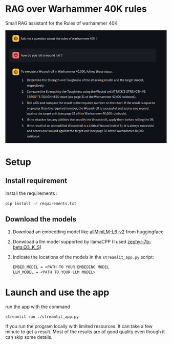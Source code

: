 # RAG over Warhammer 40K rules

Small RAG assistant for the Rules of warhammer 40K

![Example Image](./images/Capture%20d’écran%20du%202023-12-26%2020-43-43.png)

# Setup

## Install requirement

Install the requirements :

``pip install -r requirements.txt``

## Download the models

1. Download an embedding model like [allMiniLM-L6-v2](https://huggingface.co/sentence-transformers/all-MiniLM-L6-v2) from huggingface 
2. Donwload a llm model supported by llamaCPP (I used [zephyr-7b-beta.Q3_K_S](https://huggingface.co/TheBloke/zephyr-7B-alpha-GGUF))
3. Indicate the locations of the models in the `streamlit_app.py` script:

    ````
   EMBED_MODEL = <PATH TO YOUR EMBEDING MODEL
   LLM_MODEL = <PATH TO YOUR LLM MODEL>
   ````
# Launch and use the app

run the app with the command 

````
streamlit run ./streamlit_app.py
````

If you run the program locally with limited resources. It can take a few minute to get a result.
Most of the results are of good quality even though it can skip some details.
